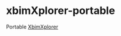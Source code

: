 xbimXplorer-portable
====================
Portable [XbimXplorer](https://docs.xbim.net/downloads/xbimxplorer.html)
